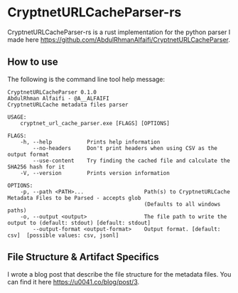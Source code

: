 # CryptnetURLCacheParser-rs

CryptnetURLCacheParser-rs is a rust implementation for the python parser I made here https://github.com/AbdulRhmanAlfaifi/CryptnetURLCacheParser.

## How to use

The following is the command line tool help message:

```
CryptnetURLCacheParser 0.1.0
AbdulRhman Alfaifi - @A__ALFAIFI
CryptnetURLCache metadata files parser

USAGE:
    cryptnet_url_cache_parser.exe [FLAGS] [OPTIONS]

FLAGS:
    -h, --help           Prints help information
        --no-headers     Don't print headers when using CSV as the output format
        --use-content    Try finding the cached file and calculate the SHA256 hash for it
    -V, --version        Prints version information

OPTIONS:
    -p, --path <PATH>...                   Path(s) to CryptnetURLCache Metadata Files to be Parsed - accepts glob
                                           (Defaults to all windows paths)
    -o, --output <output>                  The file path to write the output to (default: stdout) [default: stdout]
        --output-format <output-format>    Output format. [default: csv]  [possible values: csv, jsonl]
```

## File Structure & Artifact Specifics

I wrote a blog post that describe the file structure for the metadata files. You can find it here https://u0041.co/blog/post/3. 

